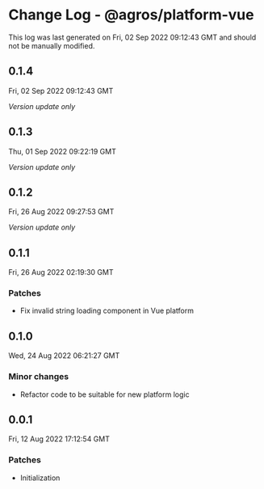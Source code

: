 # Change Log - @agros/platform-vue

This log was last generated on Fri, 02 Sep 2022 09:12:43 GMT and should not be manually modified.

## 0.1.4
Fri, 02 Sep 2022 09:12:43 GMT

_Version update only_

## 0.1.3
Thu, 01 Sep 2022 09:22:19 GMT

_Version update only_

## 0.1.2
Fri, 26 Aug 2022 09:27:53 GMT

_Version update only_

## 0.1.1
Fri, 26 Aug 2022 02:19:30 GMT

### Patches

- Fix invalid string loading component in Vue platform

## 0.1.0
Wed, 24 Aug 2022 06:21:27 GMT

### Minor changes

- Refactor code to be suitable for new platform logic

## 0.0.1
Fri, 12 Aug 2022 17:12:54 GMT

### Patches

- Initialization

